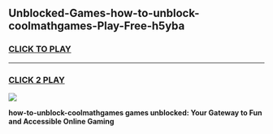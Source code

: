 
## Unblocked-Games-how-to-unblock-coolmathgames-Play-Free-h5yba
<h3>
<a href="https://premium76.site?title=how-to-unblock-coolmathgames&ref=21A">CLICK TO PLAY</a></h3>
<hr>

<h3>
<a href="https://premium76.site?title=how-to-unblock-coolmathgames&ref=21A">CLICK 2 PLAY</a>
  
</h3>

<a href="https://premium76.site?title=how-to-unblock-coolmathgames&ref=21A"><img src="https://clearcache.store/games.png"></a>


**how-to-unblock-coolmathgames games unblocked: Your Gateway to Fun and Accessible Online Gaming**
